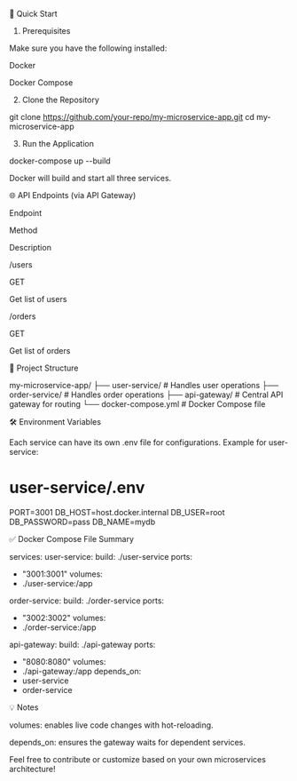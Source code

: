 🚀 Quick Start

1. Prerequisites

Make sure you have the following installed:

Docker

Docker Compose

2. Clone the Repository

git clone https://github.com/your-repo/my-microservice-app.git
cd my-microservice-app

3. Run the Application

docker-compose up --build

Docker will build and start all three services.

🌐 API Endpoints (via API Gateway)

Endpoint

Method

Description

/users

GET

Get list of users

/orders

GET

Get list of orders

📁 Project Structure

my-microservice-app/
├── user-service/         # Handles user operations
├── order-service/        # Handles order operations
├── api-gateway/          # Central API gateway for routing
└── docker-compose.yml    # Docker Compose file

🛠️ Environment Variables

Each service can have its own .env file for configurations. Example for user-service:

# user-service/.env
PORT=3001
DB_HOST=host.docker.internal
DB_USER=root
DB_PASSWORD=pass
DB_NAME=mydb

✅ Docker Compose File Summary

services:
user-service:
build: ./user-service
ports:
- "3001:3001"
volumes:
- ./user-service:/app

order-service:
build: ./order-service
ports:
- "3002:3002"
volumes:
- ./order-service:/app

api-gateway:
build: ./api-gateway
ports:
- "8080:8080"
volumes:
- ./api-gateway:/app
depends_on:
- user-service
- order-service

💡 Notes

volumes: enables live code changes with hot-reloading.

depends_on: ensures the gateway waits for dependent services.

Feel free to contribute or customize based on your own microservices architecture!

